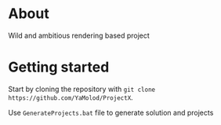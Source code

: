 # About #
Wild and ambitious rendering based project
# Getting started #
Start by cloning the repository with  `git clone https://github.com/YaMolod/ProjectX`.

Use `GenerateProjects.bat` file to generate solution and projects
